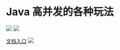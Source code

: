 # Java 高并发的各种玩法

![](https://img.shields.io/badge/notes-v1.0.1-519dd9.svg) ![](https://img.shields.io/badge/language-java-orange.svg)

[文档入口](https://mubu.com/doc/gg49Ylg4L0)
![](https://raw.githubusercontent.com/wiki/ooooor/siren/concurrent.png)






